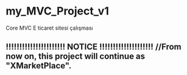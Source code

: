 # my_MVC_Project_v1
Core MVC E ticaret sitesi çalışması


!!!!!!!!!!!!!!!!!!!!!!      NOTICE      !!!!!!!!!!!!!!!!!!!!
//From now on, this project will continue as "XMarketPlace".
------------------------------------------------------------
